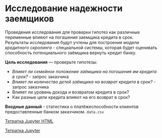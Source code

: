 Исследование надежности заемщиков
======

Проведения исследования для проверки гипотез как различные переменные влияют на погашения заемщика кредита в срок.
Результаты исследования будут учтены для построения модели *кредитного скролинга* - специальной системы, которая будет оценивать способность потенциального заёмщика вернуть кредит банку.

**Цель исследования** — проверьте гипотезы:
 * *Влияет ли семейное положение заёмщика на погошения им кредита в срок?* - запрос заказчика
 * *Влияет ли количество детей заёмщика на возврат кредита в срок?* - запрос заказчика
 * Влияет ли уровень дохода и возвратом кредита в срок?
 * Как разные цели кредита влияют на его возврат в срок?
 
**Входные данный** - статистика о платёжеспособности клиентов предоставленные банком заказчиком. `data.csv`


[Тетратка Jupyter HTML](https://github.com/pmaxp/portfolio_da/blob/main/Investigation_Reliability_Borrowers/Investigation_Reliability_Borrowers.html)

[Тетратка Jupyter](https://github.com/pmaxp/portfolio_da/blob/main/Investigation_Reliability_Borrowers/Investigation_Reliability_Borrowers.ipynb)
